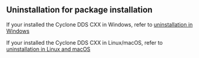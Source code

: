## Uninstallation for package installation

If your installed the Cyclone DDS CXX in Windows, refer to [uninstallation in Windows](InstallCycloneDDS-CXX/uninstallation-windows.html)

If your installed the Cyclone DDS CXX in Linux/macOS, refer to [uninstallation in Linux and macOS](InstallCycloneDDS-CXX/uninstallation-linux-and-macos.html)